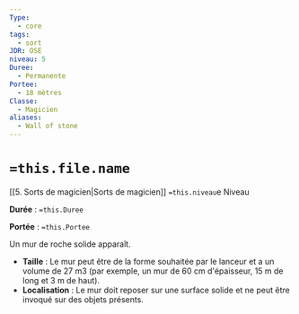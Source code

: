 ```yaml
---
Type:
  - core
tags:
  - sort
JDR: OSE
niveau: 5
Duree:
  - Permanente
Portee:
  - 18 mètres
Classe:
  - Magicien
aliases:
  - Wall of stone
---
```

# `=this.file.name`  

[[5. Sorts de magicien|Sorts de magicien]] `=this.niveau`e Niveau

**Durée** : `=this.Duree`

**Portée** : `=this.Portee`

Un mur de roche solide apparaît.

- **Taille** : Le mur peut être de la forme souhaitée par le lanceur et a un volume de 27 m3 (par exemple, un mur de 60 cm d'épaisseur, 15 m de long et 3 m de haut).
- **Localisation** : Le mur doit reposer sur une surface solide et ne peut être invoqué sur des objets présents.

